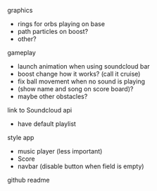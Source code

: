 graphics
  - rings for orbs playing on base
  - path particles on boost?
  - other?

gameplay
  - launch animation when using soundcloud bar
  - boost change how it works? (call it cruise)
  - fix ball movement when no sound is playing
  - (show name and song on score board)?
  - maybe other obstacles?

link to Soundcloud api
  - have default playlist

style app
  - music player (less important)
  - Score
  - navbar (disable button when field is empty)

github readme
